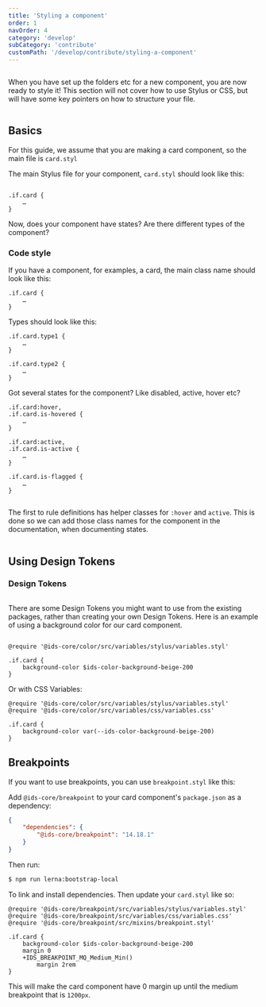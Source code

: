 ```yaml
---
title: 'Styling a component'
order: 1
navOrder: 4
category: 'develop'
subCategory: 'contribute'
customPath: '/develop/contribute/styling-a-component'
---
```


<div class="if text layout column left">

When you have set up the folders etc for a new component, you are now ready to style it! This section will not cover how
to use Stylus or CSS, but will have some key pointers on how to structure your file.

</div>

## Basics

<div class="if alert-banner general">
    For this guide, we assume that you are making a card component, so the main file is <code class="language-">card.styl</code>
</div>

The main Stylus file for your component, `card.styl` should look like this:

```stylus

.if.card {
    …
}
```

Now, does your component have states? Are there different types of the component?

### Code style

If you have a component, for examples, a card, the main class name should look like this:

```stylus
.if.card {
    …
}
```

Types should look like this:

```stylus
.if.card.type1 {
    …
}

.if.card.type2 {
    …
}
```

Got several states for the component? Like disabled, active, hover etc?

```stylus
.if.card:hover,
.if.card.is-hovered {
    …
}

.if.card:active,
.if.card.is-active {
    …
}

.if.card.is-flagged {
    …
}
```

<div class="if text layout column left">

The first to rule definitions has helper classes for `:hover` and `active`. This is done so we can add those class names
for the component in the documentation, when documenting states.

</div>

## Using Design Tokens

### Design Tokens

<div class="if text layout column left">

There are some Design Tokens you might want to use from the existing packages, rather than creating your own Design
Tokens. Here is an example of using a background color for our card component.

</div>

```stylus
@require '@ids-core/color/src/variables/stylus/variables.styl'

.if.card {
    background-color $ids-color-background-beige-200
}
```

Or with CSS Variables:

```stylus
@require '@ids-core/color/src/variables/stylus/variables.styl'
@require '@ids-core/color/src/variables/css/variables.css'

.if.card {
    background-color var(--ids-color-background-beige-200)
}
```

## Breakpoints

If you want to use breakpoints, you can use `breakpoint.styl` like this:

Add `@ids-core/breakpoint` to your card component's `package.json` as a dependency:

```json
{
    "dependencies": {
        "@ids-core/breakpoint": "14.18.1"
    }
}
```

Then run:

```bash
$ npm run lerna:bootstrap-local
```

To link and install dependencies. Then update your `card.styl` like so:

```stylus
@require '@ids-core/breakpoint/src/variables/stylus/variables.styl'
@require '@ids-core/breakpoint/src/variables/css/variables.css'
@require '@ids-core/breakpoint/src/mixins/breakpoint.styl'

.if.card {
    background-color $ids-color-background-beige-200
    margin 0
    +IDS_BREAKPOINT_MQ_Medium_Min()
        margin 2rem
}
```

This will make the card component have 0 margin up until the medium breakpoint that is `1200px`.
